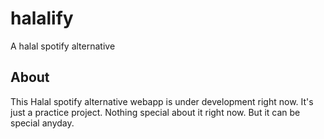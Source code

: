 # halalify
A halal spotify alternative

## About
This Halal spotify alternative webapp is under development right now. It's just a practice project. Nothing special about it right now. But it can be special anyday. 
